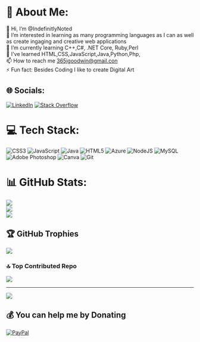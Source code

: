 # 💫 About Me:
👋 Hi, I’m @IndefinitlyNoted<br>👀 I’m interested in learning as many programming languages as I can as well as create ingaging and creative web applications<br>🌱 I’m currently learning C++,C#, .NET Core, Ruby,Perl<br>🏫 I've learned HTML,CSS,JavaScript,Java,Python,Php,<br>📫 How to reach me 365jgoodwin@gmail.con<br>⚡ Fun fact: Besides Coding I like to create Digital Art


## 🌐 Socials:
[![LinkedIn](https://img.shields.io/badge/LinkedIn-%230077B5.svg?logo=linkedin&logoColor=white)](https://linkedin.com/in/jahmyagoodwin) [![Stack Overflow](https://img.shields.io/badge/-Stackoverflow-FE7A16?logo=stack-overflow&logoColor=white)](https://stackoverflow.com/users/IndefinitlyNoted) 

# 💻 Tech Stack:
![CSS3](https://img.shields.io/badge/css3-%231572B6.svg?style=for-the-badge&logo=css3&logoColor=white) ![JavaScript](https://img.shields.io/badge/javascript-%23323330.svg?style=for-the-badge&logo=javascript&logoColor=%23F7DF1E) ![Java](https://img.shields.io/badge/java-%23ED8B00.svg?style=for-the-badge&logo=openjdk&logoColor=white) ![HTML5](https://img.shields.io/badge/html5-%23E34F26.svg?style=for-the-badge&logo=html5&logoColor=white) ![Azure](https://img.shields.io/badge/azure-%230072C6.svg?style=for-the-badge&logo=microsoftazure&logoColor=white) ![NodeJS](https://img.shields.io/badge/node.js-6DA55F?style=for-the-badge&logo=node.js&logoColor=white) ![MySQL](https://img.shields.io/badge/mysql-4479A1.svg?style=for-the-badge&logo=mysql&logoColor=white) ![Adobe Photoshop](https://img.shields.io/badge/adobe%20photoshop-%2331A8FF.svg?style=for-the-badge&logo=adobe%20photoshop&logoColor=white) ![Canva](https://img.shields.io/badge/Canva-%2300C4CC.svg?style=for-the-badge&logo=Canva&logoColor=white) ![Git](https://img.shields.io/badge/git-%23F05033.svg?style=for-the-badge&logo=git&logoColor=white)
# 📊 GitHub Stats:
![](https://github-readme-stats.vercel.app/api?username=IndefinitlyNoted&theme=dark&hide_border=false&include_all_commits=false&count_private=false)<br/>
![](https://github-readme-streak-stats.herokuapp.com/?user=IndefinitlyNoted&theme=dark&hide_border=false)<br/>
![](https://github-readme-stats.vercel.app/api/top-langs/?username=IndefinitlyNoted&theme=dark&hide_border=false&include_all_commits=false&count_private=false&layout=compact)

## 🏆 GitHub Trophies
![](https://github-profile-trophy.vercel.app/?username=IndefinitlyNoted&theme=juicyfresh&no-frame=true&no-bg=false&margin-w=4)

### 🔝 Top Contributed Repo
![](https://github-contributor-stats.vercel.app/api?username=IndefinitlyNoted&limit=5&theme=dark&combine_all_yearly_contributions=true)

---
[![](https://visitcount.itsvg.in/api?id=IndefinitlyNoted&icon=5&color=3)](https://visitcount.itsvg.in)

  ## 💰 You can help me by Donating
  [![PayPal](https://img.shields.io/badge/PayPal-00457C?style=for-the-badge&logo=paypal&logoColor=white)](https://paypal.me/IndefinitlyNoted) 

  
<!-- Proudly created with GPRM ( https://gprm.itsvg.in ) -->
<!---
IndefinitlyNoted/IndefinitlyNoted is a ✨ special ✨ repository because its `README.md` (this file) appears on your GitHub profile.
You can click the Preview link to take a look at your changes.
--->
